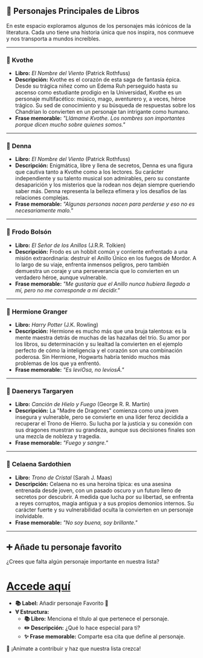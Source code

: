 ## 📖 **Personajes Principales de Libros**  

En este espacio exploramos algunos de los personajes más icónicos de la literatura. Cada uno tiene una historia única que nos inspira, nos conmueve y nos transporta a mundos increíbles.  

---

### 🌟 **Kvothe**  
- **Libro:** *El Nombre del Viento* (Patrick Rothfuss)  
- **Descripción:** Kvothe es el corazón de esta saga de fantasía épica. Desde su trágica niñez como un Edema Ruh perseguido hasta su ascenso como estudiante prodigio en la Universidad, Kvothe es un personaje multifacético: músico, mago, aventurero y, a veces, héroe trágico. Su sed de conocimiento y su búsqueda de respuestas sobre los Chandrian lo convierten en un personaje tan intrigante como humano.  
- **Frase memorable:** *"Llámame Kvothe. Los nombres son importantes porque dicen mucho sobre quienes somos."*  

---

### 🌟 **Denna**  
- **Libro:** *El Nombre del Viento* (Patrick Rothfuss)  
- **Descripción:** Enigmática, libre y llena de secretos, Denna es una figura que cautiva tanto a Kvothe como a los lectores. Su carácter independiente y su talento musical son admirables, pero su constante desaparición y los misterios que la rodean nos dejan siempre queriendo saber más. Denna representa la belleza efímera y los desafíos de las relaciones complejas.  
- **Frase memorable:** *"Algunas personas nacen para perderse y eso no es necesariamente malo."*  

---

### 🌟 **Frodo Bolsón**  
- **Libro:** *El Señor de los Anillos* (J.R.R. Tolkien)  
- **Descripción:** Frodo es un hobbit común y corriente enfrentado a una misión extraordinaria: destruir el Anillo Único en los fuegos de Mordor. A lo largo de su viaje, enfrenta inmensos peligros, pero también demuestra un coraje y una perseverancia que lo convierten en un verdadero héroe, aunque vulnerable.  
- **Frase memorable:** *"Me gustaría que el Anillo nunca hubiera llegado a mí, pero no me corresponde a mí decidir."*  

---

### 🌟 **Hermione Granger**  
- **Libro:** *Harry Potter* (J.K. Rowling)  
- **Descripción:** Hermione es mucho más que una bruja talentosa: es la mente maestra detrás de muchas de las hazañas del trío. Su amor por los libros, su determinación y su lealtad la convierten en el ejemplo perfecto de cómo la inteligencia y el corazón son una combinación poderosa. Sin Hermione, Hogwarts habría tenido muchos más problemas de los que ya enfrentó.  
- **Frase memorable:** *"Es leviOsa, no leviosÁ."*  

---

### 🌟 **Daenerys Targaryen**  
- **Libro:** *Canción de Hielo y Fuego* (George R. R. Martin)  
- **Descripción:** La "Madre de Dragones" comienza como una joven insegura y vulnerable, pero se convierte en una líder feroz decidida a recuperar el Trono de Hierro. Su lucha por la justicia y su conexión con sus dragones muestran su grandeza, aunque sus decisiones finales son una mezcla de nobleza y tragedia.  
- **Frase memorable:** *"Fuego y sangre."*  

---

### 🌟 **Celaena Sardothien**  
- **Libro:** *Trono de Cristal* (Sarah J. Maas)  
- **Descripción:** Celaena no es una heroína típica: es una asesina entrenada desde joven, con un pasado oscuro y un futuro lleno de secretos por descubrir. A medida que lucha por su libertad, se enfrenta a reyes corruptos, magia antigua y a sus propios demonios internos. Su carácter fuerte y su vulnerabilidad oculta la convierten en un personaje inolvidable.  
- **Frase memorable:** *"No soy buena, soy brillante."*  

---

## ➕ **Añade tu personaje favorito**  
¿Crees que falta algún personaje importante en nuestra lista?  
  # [Accede aquí](https://github.com/savamidev/BookTrack/issues)
- **📚 Label:** Añadir personaje Favorito 👤
- **∀ Estructura:**
  - **📚 Libro:** Menciona el título al que pertenece el personaje.  
  - **✏️ Descripción:** ¿Qué lo hace especial para ti?  
  - **✨ Frase memorable:** Comparte esa cita que define al personaje.  

📢 ¡Anímate a contribuir y haz que nuestra lista crezca!  

